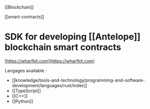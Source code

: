 [[Blockchain]]

 [[smart-contracts]]

# SDK for developing [[Antelope]] blockchain smart contracts

[https://wharfkit.com](https://wharfkit.com)

Langages available :

- [[knowledge/tools-and-technology/programming-and-software-development/languages/rust/index]]
- [[TypeScript]]
- [[C++]]
- [[Python]]
